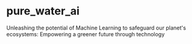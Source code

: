 # pure_water_ai
Unleashing the potential of Machine Learning to safeguard our planet's ecosystems: Empowering a greener future through technology

